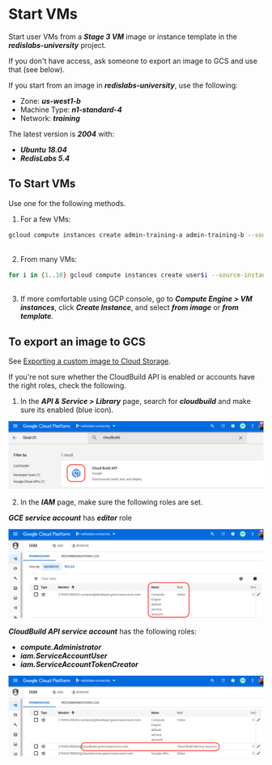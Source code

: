 # Start VMs

Start user VMs from a ***Stage 3 VM*** image or instance template in the ***redislabs-university*** project.

If you don't have access, ask someone to export an image to GCS and use that (see below).

If you start from an image in ***redislabs-university***, use the following:
- Zone: ***us-west1-b***
- Machine Type: ***n1-standard-4***
- Network: ***training***

The latest version is ***2004*** with:
- ***Ubuntu 18.04***
- ***RedisLabs 5.4***


## To Start VMs

Use one for the following methods.

1. For a few VMs:

```bash
gcloud compute instances create admin-training-a admin-training-b --source-instance-template admin-training-3 --zone=us-west1-b --labels=version=2004,redis=5-4
 
```

2. From many VMs:

```bash
for i in {1..10} gcloud compute instances create user$i --source-instance-template admin-training-3 --zone=us-west1-b
 
```

3. If more comfortable using GCP console, go to ***Compute Engine > VM instances***, click ***Create Instance***, and select ***from image*** or ***from template***.


## To export an image to GCS

See [Exporting a custom image to Cloud Storage](https://cloud.google.com/compute/docs/images/export-image).

If you're not sure whether the CloudBuild API is enabled or accounts have the right roles, check the following.

1. In the ***API & Service > Library*** page, search for ***cloudbuild*** and make sure its enabled (blue icon).

![](images/01-api-cloudbuild.png) 

2. In the ***IAM*** page, make sure the following roles are set.

***GCE service account*** has ***editor*** role

![](images/02-iam-gce-sa-with-editor-role.png)

***CloudBuild API service account*** has the following roles:
- ***compute.Administrator***
- ***iam.ServiceAccountUser***
- ***iam.ServiceAccountTokenCreator***

![](images/03-iam-cloudbuild-sa-roles.png)





